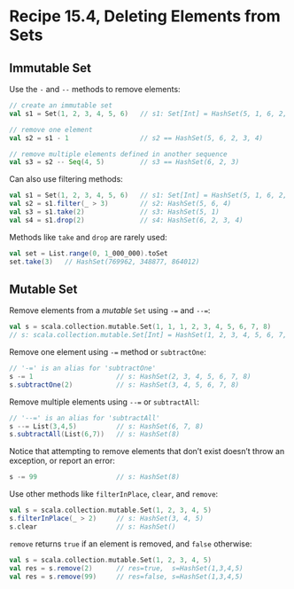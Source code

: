 # Recipe 15.4, Deleting Elements from Sets


## Immutable Set

Use the `-` and `--` methods to remove elements:

```scala
// create an immutable set
val s1 = Set(1, 2, 3, 4, 5, 6)   // s1: Set[Int] = HashSet(5, 1, 6, 2, 3, 4)

// remove one element
val s2 = s1 - 1                  // s2 == HashSet(5, 6, 2, 3, 4)

// remove multiple elements defined in another sequence
val s3 = s2 -- Seq(4, 5)         // s3 == HashSet(6, 2, 3)
```

Can also use filtering methods:

```scala
val s1 = Set(1, 2, 3, 4, 5, 6)   // s1: Set[Int] = HashSet(5, 1, 6, 2, 3, 4)
val s2 = s1.filter(_ > 3)        // s2: HashSet(5, 6, 4)
val s3 = s1.take(2)              // s3: HashSet(5, 1)
val s4 = s1.drop(2)              // s4: HashSet(6, 2, 3, 4)
```

Methods like `take` and `drop` are rarely used:

```scala
val set = List.range(0, 1_000_000).toSet
set.take(3)   // HashSet(769962, 348877, 864012)
```


## Mutable Set

Remove elements from a _mutable_ `Set` using `-=` and `--=`:

```scala
val s = scala.collection.mutable.Set(1, 1, 1, 2, 3, 4, 5, 6, 7, 8)
// s: scala.collection.mutable.Set[Int] = HashSet(1, 2, 3, 4, 5, 6, 7, 8)
```

Remove one element using `-=` method or `subtractOne`:

```scala
// '-=' is an alias for 'subtractOne'
s -= 1                     // s: HashSet(2, 3, 4, 5, 6, 7, 8)
s.subtractOne(2)           // s: HashSet(3, 4, 5, 6, 7, 8)
```

Remove multiple elements using `--=` or `subtractAll`:

```scala
// '--=' is an alias for 'subtractAll'
s --= List(3,4,5)          // s: HashSet(6, 7, 8)
s.subtractAll(List(6,7))   // s: HashSet(8)
```

Notice that attempting to remove elements that don’t exist doesn’t throw an exception, or report an error:

```scala
s -= 99                    // s: HashSet(8)
```

Use other methods like `filterInPlace`, `clear`, and `remove`:

```scala
val s = scala.collection.mutable.Set(1, 2, 3, 4, 5)
s.filterInPlace(_ > 2)     // s: HashSet(3, 4, 5)
s.clear                    // s: HashSet()
```

`remove` returns `true` if an element is removed, and `false` otherwise:

```scala
val s = scala.collection.mutable.Set(1, 2, 3, 4, 5)
val res = s.remove(2)      // res=true,  s=HashSet(1,3,4,5)
val res = s.remove(99)     // res=false, s=HashSet(1,3,4,5)
```




